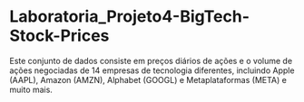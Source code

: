 # Laboratoria_Projeto4-BigTech-Stock-Prices
Este conjunto de dados consiste em preços diários de ações e o volume de ações negociadas de 14 empresas de tecnologia diferentes, incluindo Apple (AAPL), Amazon (AMZN), Alphabet (GOOGL) e Metaplataformas (META) e muito mais.
